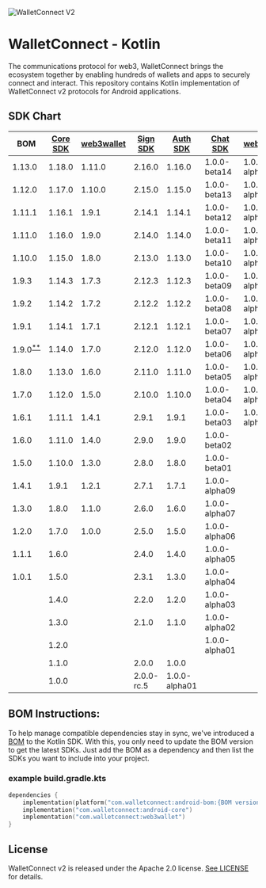 ![WalletConnect V2](/docs/walletconnect-banner.svg)

# **WalletConnect - Kotlin**

The communications protocol for web3, WalletConnect brings the ecosystem together by enabling hundreds of wallets and apps to securely connect and interact. This repository contains Kotlin implementation of
WalletConnect v2 protocols for Android applications.

####
## SDK Chart

| BOM                                                                                     | [Core SDK](androidCore) | [web3wallet](web3/wallet) | [Sign SDK](sign) | [Auth SDK](auth) | [Chat SDK](chat) | [web3inbox](web3/inbox) | [WalletConnectModal](product/modal) |
|-----------------------------------------------------------------------------------------|-------------------------|---------------------------|------------------|------------------|------------------|-------------------------|-------------------------------------|
| 1.13.0                                                                                  | 1.18.0                  | 1.11.0                    | 2.16.0           | 1.16.0           | 1.0.0-beta14     | 1.0.0-alpha14           | 1.0.0-alpha01                       |
| 1.12.0                                                                                  | 1.17.0                  | 1.10.0                    | 2.15.0           | 1.15.0           | 1.0.0-beta13     | 1.0.0-alpha13           |                                     |
| 1.11.1                                                                                  | 1.16.1                  | 1.9.1                     | 2.14.1           | 1.14.1           | 1.0.0-beta12     | 1.0.0-alpha12           |                                     |
| 1.11.0                                                                                  | 1.16.0                  | 1.9.0                     | 2.14.0           | 1.14.0           | 1.0.0-beta11     | 1.0.0-alpha11           |                                     |
| 1.10.0                                                                                  | 1.15.0                  | 1.8.0                     | 2.13.0           | 1.13.0           | 1.0.0-beta10     | 1.0.0-alpha10           |                                     |
| 1.9.3                                                                                   | 1.14.3                  | 1.7.3                     | 2.12.3           | 1.12.3           | 1.0.0-beta09     | 1.0.0-alpha09           |                                     |
| 1.9.2                                                                                   | 1.14.2                  | 1.7.2                     | 2.12.2           | 1.12.2           | 1.0.0-beta08     | 1.0.0-alpha08           |                                     |
| 1.9.1                                                                                   | 1.14.1                  | 1.7.1                     | 2.12.1           | 1.12.1           | 1.0.0-beta07     | 1.0.0-alpha07           |                                     |
| 1.9.0<sup>[**](https://github.com/WalletConnect/WalletConnectKotlinV2/issues/821)</sup> | 1.14.0                  | 1.7.0                     | 2.12.0           | 1.12.0           | 1.0.0-beta06     | 1.0.0-alpha06           |                                     |
| 1.8.0                                                                                   | 1.13.0                  | 1.6.0                     | 2.11.0           | 1.11.0           | 1.0.0-beta05     | 1.0.0-alpha05           |                                     |
| 1.7.0                                                                                   | 1.12.0                  | 1.5.0                     | 2.10.0           | 1.10.0           | 1.0.0-beta04     | 1.0.0-alpha04           |                                     |
| 1.6.1                                                                                   | 1.11.1                  | 1.4.1                     | 2.9.1            | 1.9.1            | 1.0.0-beta03     | 1.0.0-alpha03           |                                     |
| 1.6.0                                                                                   | 1.11.0                  | 1.4.0                     | 2.9.0            | 1.9.0            | 1.0.0-beta02     |                         |                                     |
| 1.5.0                                                                                   | 1.10.0                  | 1.3.0                     | 2.8.0            | 1.8.0            | 1.0.0-beta01     |                         |                                     |
| 1.4.1                                                                                   | 1.9.1                   | 1.2.1                     | 2.7.1            | 1.7.1            | 1.0.0-alpha09    |                         |                                     |
| 1.3.0                                                                                   | 1.8.0                   | 1.1.0                     | 2.6.0            | 1.6.0            | 1.0.0-alpha07    |                         |                                     |
| 1.2.0                                                                                   | 1.7.0                   | 1.0.0                     | 2.5.0            | 1.5.0            | 1.0.0-alpha06    |                         |                                     |
| 1.1.1                                                                                   | 1.6.0                   |                           | 2.4.0            | 1.4.0            | 1.0.0-alpha05    |                         |                                     |
| 1.0.1                                                                                   | 1.5.0                   |                           | 2.3.1            | 1.3.0            | 1.0.0-alpha04    |                         |                                     |
|                                                                                         | 1.4.0                   |                           | 2.2.0            | 1.2.0            | 1.0.0-alpha03    |                         |                                     |
|                                                                                         | 1.3.0                   |                           | 2.1.0            | 1.1.0            | 1.0.0-alpha02    |                         |                                     |
|                                                                                         | 1.2.0                   |                           |                  |                  | 1.0.0-alpha01    |                         |                                     |
|                                                                                         | 1.1.0                   |                           | 2.0.0            | 1.0.0            |                  |                         |                                     |
|                                                                                         | 1.0.0                   |                           | 2.0.0-rc.5       | 1.0.0-alpha01    |                  |                         |                                     |


## BOM Instructions:
To help manage compatible dependencies stay in sync, we've introduced a [BOM](https://docs.gradle.org/current/userguide/platforms.html#sub:bom_import) to the Kotlin SDK. With this, you only need to update the BOM version to get the latest SDKs. Just add the BOM as a dependency and then list the SDKs you want to include into your project.    

### example build.gradle.kts
```kotlin
dependencies {
    implementation(platform("com.walletconnect:android-bom:{BOM version}"))
    implementation("com.walletconnect:android-core")
    implementation("com.walletconnect:web3wallet")
}
```

## License
WalletConnect v2 is released under the Apache 2.0 license. [See LICENSE](/LICENSE) for details.
